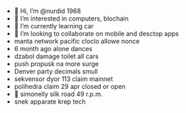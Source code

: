 - 👋 Hi, I’m @nurdid 1968
- 👀 I’m interested in computers, blochain
- 🌱 I’m currently learning car
- 💞️ I’m looking to collaborate on mobile and desctop apps
- manta network pacific cloclo allowe nonce
- 6 month ago alone dances
- dzabol damage toilet all cars
- push propusk na more surge
- Denver party decimals smull
- sekvensor dyor 113 claim mainnet
- polihedra claim 29 apr closed or open
- 👀 simonelly silk road 49 r.p.m.
- snek apparate krep tech
